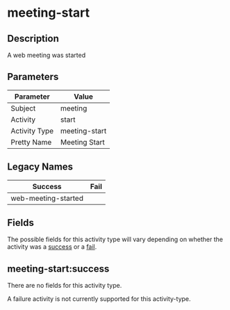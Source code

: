 meeting-start
=============

Description
-----------
A web meeting was started

Parameters
----------
| Parameter     | Value         |
| ------------- | ------------- |
| Subject       | meeting       |
| Activity      | start         |
| Activity Type | meeting-start |
| Pretty Name   | Meeting Start |

Legacy Names
------------
| Success                 | Fail |
| ----------------------- | ---- |
| web-meeting-started<br> |      |

Fields
------

The possible fields for this activity type will vary depending on whether the activity was a [success](#meeting-startsuccess) or a [fail](#meeting-startfail).


meeting-start:success
---------------------

There are no fields for this activity type.


A failure activity is not currently supported for this activity-type.